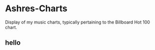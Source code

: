 # Ashres-Charts
Display of my music charts, typically pertaining to the Billboard Hot 100 chart.
<html>
<h2> hello
